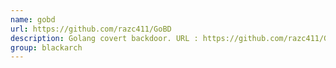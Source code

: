 ```yaml
---
name: gobd
url: https://github.com/razc411/GoBD
description: Golang covert backdoor. URL : https://github.com/razc411/GoBD Groups : blackarch blackarch-backdoor
group: blackarch
---
```

